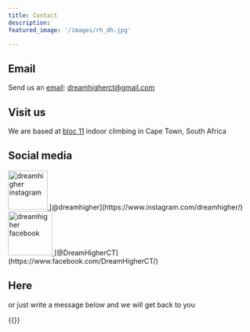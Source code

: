 ```yaml
---
title: Contact
description:  
featured_image: '/images/rh_dh.jpg'

---
```


## Email
  
Send us an [email](mailto:dreamhigherct@gmail.com): dreamhigherct@gmail.com  

## Visit us  
  
We are based at [bloc 11](https://bloc11.co.za/) indoor climbing in Cape Town, South Africa  
  
## Social media  
 
 <a href="https://www.instagram.com/dreamhigher/">
  <img src="/images/ig_logo.png" alt="dreamhigher instagram" style="width:80px;height:80px;">
</a>[@dreamhigher](https://www.instagram.com/dreamhigher/)    
  
 <a href="https://www.facebook.com/DreamHigherCT/">
  <img src="/images/fb_logo.png" alt="dreamhigher facebook" style="width:90px;height:90px;">
</a>[@DreamHigherCT](https://www.facebook.com/DreamHigherCT/)

## Here
  
or just write a message below and we will get back to you

{{<form-contact>}}
